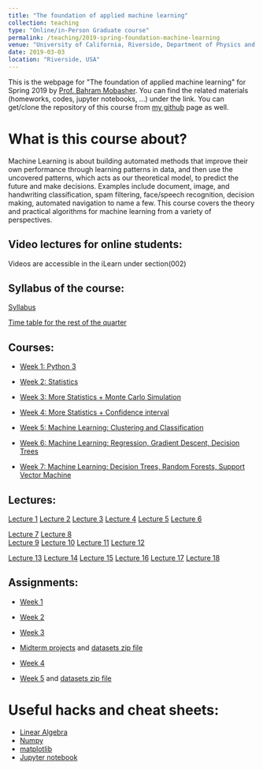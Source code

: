 ```yaml
---
title: "The foundation of applied machine learning"
collection: teaching
type: "Online/in-Person Graduate course"
permalink: /teaching/2019-spring-foundation-machine-learning
venue: "University of California, Riverside, Department of Physics and Astronomy"
date: 2019-03-03
location: "Riverside, USA"
---
```


This is the webpage for "The foundation of applied machine learning" for Spring 2019 by [Prof. Bahram Mobasher](http://faculty.ucr.edu/~mobasher/). You can find the related materials (homeworks, codes, jupyter notebooks, ...) under the link. You can get/clone the repository of this course from [my github](https://github.com/abtinshahidi/Foundation_applied_machine_learning) page as well.  


# What is this course about?


Machine Learning is about building automated methods that improve their own performance through learning patterns in data, and then use the uncovered patterns, which acts as our theoretical model, to predict the future and make decisions. Examples include document, image, and handwriting classification, spam filtering, face/speech recognition, decision making, automated navigation to name a few. This course covers the theory and practical algorithms for machine learning from a variety of perspectives.

## Video lectures for online students:
Videos are accessible in the iLearn under section(002)


## Syllabus of the course:
[Syllabus](https://abtinshahidi.github.io/files/Syllabus.pdf)


[Time table for the rest of the quarter](https://abtinshahidi.github.io/files/ML_time_table.pdf)

## Courses:
* [Week 1: Python 3](https://abtinshahidi.github.io/teaching/2019-spring-foundation-machine-learning/week1)  

* [Week 2: Statistics](https://abtinshahidi.github.io/teaching/2019-spring-foundation-machine-learning/week2)  

* [Week 3: More Statistics + Monte Carlo Simulation](https://abtinshahidi.github.io/teaching/2019-spring-foundation-machine-learning/week3)


* [Week 4: More Statistics + Confidence interval](https://abtinshahidi.github.io/teaching/2019-spring-foundation-machine-learning/week4)


* [Week 5: Machine Learning: Clustering and Classification](https://abtinshahidi.github.io/teaching/2019-spring-foundation-machine-learning/week5)


* [Week 6: Machine Learning: Regression, Gradient Descent, Decision Trees](https://abtinshahidi.github.io/teaching/2019-spring-foundation-machine-learning/week6)


* [Week 7: Machine Learning: Decision Trees, Random Forests, Support Vector Machine](https://abtinshahidi.github.io/teaching/2019-spring-foundation-machine-learning/week7)



## Lectures:
[Lecture 1](https://abtinshahidi.github.io/files/lecture1.pdf)
[Lecture 2](https://abtinshahidi.github.io/files/lecture2.pdf)
[Lecture 3](https://abtinshahidi.github.io/files/lecture3.pdf)
[Lecture 4](https://abtinshahidi.github.io/files/lecture4.pdf)
[Lecture 5](https://abtinshahidi.github.io/files/lecture5.pdf)
[Lecture 6](https://abtinshahidi.github.io/files/lecture6.pdf)

[Lecture 7](https://abtinshahidi.github.io/files/lecture7.pdf)
[Lecture 8](https://abtinshahidi.github.io/files/lecture8.pptx)  
[Lecture 9](https://abtinshahidi.github.io/files/lecture9.pdf)
[Lecture 10](https://abtinshahidi.github.io/files/lecture10.pdf)
[Lecture 11](https://abtinshahidi.github.io/files/lecture11.pdf)
[Lecture 12](https://abtinshahidi.github.io/files/lecture12.pdf)

[Lecture 13](https://abtinshahidi.github.io/files/lecture13.pdf)
[Lecture 14](https://abtinshahidi.github.io/files/lecture14.pdf)
[Lecture 15](https://abtinshahidi.github.io/files/lecture15.pdf)
[Lecture 16](https://abtinshahidi.github.io/files/lecture16.pdf)
[Lecture 17](https://abtinshahidi.github.io/files/lecture17.pdf)
[Lecture 18](https://abtinshahidi.github.io/files/lecture18.pdf)

## Assignments:
* [Week 1](https://abtinshahidi.github.io/files/week1.pdf)


* [Week 2](https://abtinshahidi.github.io/files/week2.pdf)


* [Week 3](https://abtinshahidi.github.io/files/week3.pdf)


* [Midterm projects](https://abtinshahidi.github.io/files/projects.pdf) and [datasets zip file](https://abtinshahidi.github.io/files/Full_datasets.zip)


* [Week 4](https://abtinshahidi.github.io/files/week4.pdf)

* [Week 5](https://abtinshahidi.github.io/files/week5.pdf) and [datasets zip file](https://abtinshahidi.github.io/files/adult.zip)
<!-- ## Projects: -->


# Useful hacks and cheat sheets:
* [Linear Algebra](https://abtinshahidi.github.io/files/linearAlgebra-cheatsheet.pdf)
* [Numpy](https://abtinshahidi.github.io/files/numpy-cheatsheet.pdf)
* [matplotlib](https://abtinshahidi.github.io/files/matplotlib-cheatsheet.pdf)
* [Jupyter notebook](https://abtinshahidi.github.io/files/notebook-cheatsheet.pdf)
<!-- # Related materials: -->
